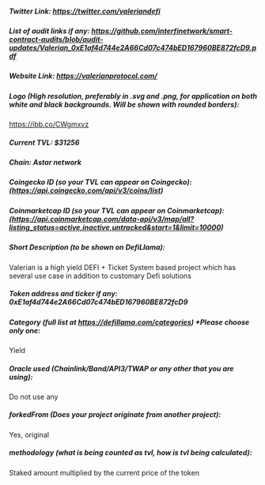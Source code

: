 ##### Twitter Link: https://twitter.com/valeriandefi



##### List of audit links if any: https://github.com/interfinetwork/smart-contract-audits/blob/audit-updates/Valerian_0xE1af4d744e2A66Cd07c474bED167960BE872fcD9.pdf



##### Website Link: https://valerianprotocol.com/



##### Logo (High resolution, preferably in .svg and .png, for application on both white and black backgrounds. Will be shown with rounded borders): 
https://ibb.co/CWgmxvz


##### Current TVL: $31256



##### Chain: Astar network



##### Coingecko ID (so your TVL can appear on Coingecko): (https://api.coingecko.com/api/v3/coins/list)


##### Coinmarketcap ID (so your TVL can appear on Coinmarketcap): (https://api.coinmarketcap.com/data-api/v3/map/all?listing_status=active,inactive,untracked&start=1&limit=10000)


##### Short Description (to be shown on DefiLlama):
Valerian is a high yield DEFI + Ticket System based project which has several use case in addition to customary Defi solutions


##### Token address and ticker if any: 0xE1af4d744e2A66Cd07c474bED167960BE872fcD9

##### Category (full list at https://defillama.com/categories) *Please choose only one:
Yield


##### Oracle used (Chainlink/Band/API3/TWAP or any other that you are using): 
Do not use any


##### forkedFrom (Does your project originate from another project):
Yes, original

##### methodology (what is being counted as tvl, how is tvl being calculated): 
Staked amount multiplied by the current price of the token

